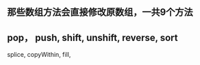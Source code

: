 


## 那些数组方法会直接修改原数组，一共9个方法


pop，
push,
shift,
unshift,
reverse,
sort
------
splice,
copyWithin,
fill,
